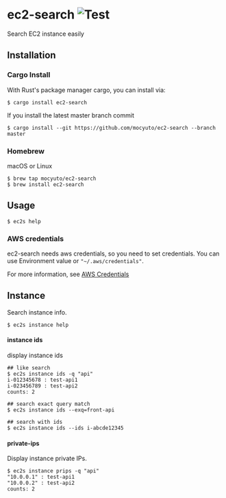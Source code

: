 # ec2-search ![Test](https://github.com/mocyuto/ec2-search/workflows/Test/badge.svg?branch=master)

Search EC2 instance easily

## Installation

### Cargo Install

With Rust's package manager cargo, you can install via:
```shell script
$ cargo install ec2-search
```
If you install the latest master branch commit
```shell script
$ cargo install --git https://github.com/mocyuto/ec2-search --branch master
```

### Homebrew
macOS or Linux

```shell script
$ brew tap mocyuto/ec2-search
$ brew install ec2-search
```

## Usage

```shell script
$ ec2s help
```

### AWS credentials

ec2-search needs aws credentials, so you need to set credentials.
You can use Environment value or `"~/.aws/credentials"`.

For more information, see [AWS Credentials](https://github.com/rusoto/rusoto/blob/master/AWS-CREDENTIALS.md)

## Instance

Search instance info.
```shell script
$ ec2s instance help
```

#### instance ids
display instance ids

```shell script
## like search
$ ec2s instance ids -q "api"
i-012345678 : test-api1
i-023456789 : test-api2
counts: 2

## search exact query match
$ ec2s instance ids --exq=front-api

## search with ids
$ ec2s instance ids --ids i-abcde12345
```

#### private-ips

Display instance private IPs.

```shell script
$ ec2s instance prips -q "api"
"10.0.0.1" : test-api1
"10.0.0.2" : test-api2
counts: 2
```
